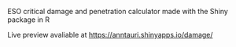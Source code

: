 ESO critical damage and penetration calculator made with the Shiny package in R

Live preview avaliable at https://anntauri.shinyapps.io/damage/
